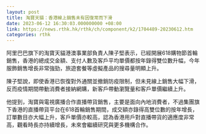 ```yaml
---
layout: post
title: 淘寶天貓：香港線上銷售未有因復常而下滑
date: 2023-06-12 16:30:03.000000000 +08:00
link: https://news.rthk.hk/rthk/ch/component/k2/1704489-20230612.htm
categories: rthk
---
```


阿里巴巴旗下的淘寶天貓港澳事業部負責人陳子堅表示，已經開展618購物節首輪銷售，香港的總成交金額、支付人數及客戶平均單價都按年錄得雙位數升幅，今年服飾銷售增長非常強勁，旅遊套餐等虛擬產品的搜尋量明顯上升。

陳子堅說，即使香港已恢復對外通關並撤銷防疫限制，但未見線上銷售大幅下滑，反而疫情期間帶動消費者接納網購，新客戶帶動瀏覽量和客戶單價繼續上升。

他提到，淘寶與電視廣播合作直播帶貨銷售，主要是面向內地消費者，不過集團旗下香港的直播帶貨平台在618首輪銷售期間，成交額亦錄得高雙位數的按年增長，訂單數目亦大幅上升，客戶單價亦較高，認為香港用戶對直播帶貨的適應度非常高，觀看時長亦持續增長，未來會繼續研究與更多機構合作。
